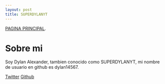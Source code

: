```yaml
---
layout: post
title: SUPERDYLANYT
---
```


[PAGINA PRINCIPAL](./index.html).

# Sobre mi 

Soy Dylan Alexander, tambien conocido como SUPERDYLANYT,
mi nombre de usuario en github es dylan14567.

<div class="share">
  <a href="https://twitter.com/intent/tweet?text={{ include.url | absolute_url }}" class="tw">Twitter</a>
  <a href="https://t.me/share/url?url={{ include.url | absolute_url }}" class="tg">Github</a>
</div>
